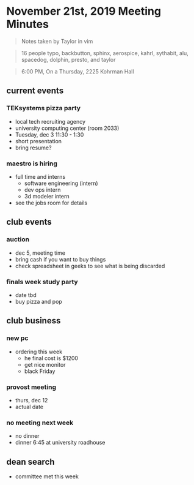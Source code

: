 # November 21st, 2019 Meeting Minutes
> Notes taken by Taylor in vim

> 16 people typo, backbutton, sphinx, aerospice, kahrl, sythabit, alu, spacedog, dolphin, presto, and taylor  

> 6:00 PM, On a Thursday, 2225 Kohrman Hall

## current events

### TEKsystems pizza party
* local tech recruiting agency
* university computing center (room 2033)
* Tuesday, dec 3 11:30 - 1:30
* short presentation
* bring resume?

### maestro is hiring
* full time and interns
  * software engineering (intern)
  * dev ops intern
  * 3d modeler intern
* see the jobs room for details
  
## club events

### auction
* dec 5, meeting time
* bring cash if you want to buy things
* check spreadsheet in geeks to see what is being discarded
  
### finals week study party
* date tbd
* buy pizza and pop
  
## club business

### new pc
* ordering this week
  * he final cost is $1200 
  * get nice monitor
  * black Friday
   
### provost meeting
* thurs, dec 12
* actual date
 
### no meeting next week
* no dinner 
* dinner 6:45 at university roadhouse
## dean search
* committee met this week
  



